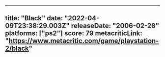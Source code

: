 
---
title: "Black"
date: "2022-04-09T23:38:29.003Z"
releaseDate: "2006-02-28"
platforms: ["ps2"]
score: 79
metacriticLink: "https://www.metacritic.com/game/playstation-2/black"
---
